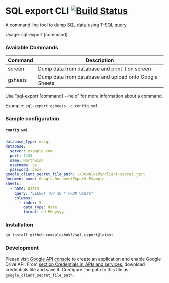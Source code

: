 # SQL export CLI [![Build Status](https://travis-ci.org/alexhokl/sql-export.svg?branch=master)](https://travis-ci.org/alexhokl/sql-export)

A command line tool to dump SQL data using T-SQL query

Usage:
  sql-export [command]

### Available Commands

Command | Description
---     | ---
screen  | Dump data from database and print it on screen
gsheets | Dump data from database and upload onto Google Sheets

Use "sql-export [command] --help" for more information about a command.

Example:
  `sql-export gsheets -c config.yml`

### Sample configuration

##### `config.yml`

```yml
database_type: mssql
database:
  server: example.com
  port: 1433
  name: Northwind
  username: sa
  password: pass
google_client_secret_file_path: ~/Downloads/client-secret.json
document_name: Google.DocumentExport.Example
sheets:
  - name: users
    query: "SELECT TOP 10 * FROM Users"
    columns:
      - index: 5
        data_type: date
        format: dd-MM-yyyy
```

### Installation

```sh
go install github.com/alexhokl/sql-export@latest
```

### Development

Please visit [Google API console](https://console.cloud.google.com/) to create
an application and enable Google Drive API. From [section Credentials in APIs
and services](https://console.cloud.google.com/apis/credentials), download
credentials file and save it. Configure the path to this file as
`google_client_secret_file_path`.

